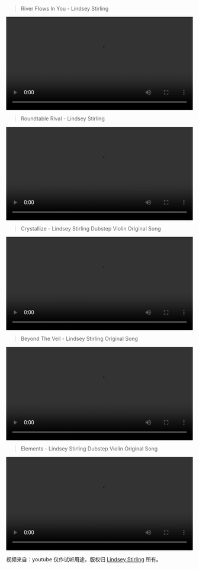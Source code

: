 > River Flows In You - Lindsey Stirling

<video playsinline="" webkit-playsinline="" controls="" src="https://pro-video.xiaoheiban.cn/wsx/92b39833-4c6b-4422-87b7-be2d5d41548b.mp4" width="100%"></video>

> Roundtable Rival - Lindsey Stirling

<video playsinline="" webkit-playsinline="" controls="" src="https://pro-video.xiaoheiban.cn/djg/0195a368-3acd-40f8-be80-5bd47a84458e.mp4" width="100%"></video>

> Crystallize - Lindsey Stirling Dubstep Violin Original Song

<video playsinline="" webkit-playsinline="" controls="" src="https://pro-video.xiaoheiban.cn/202005/96786b58-66b8-4ff0-8e70-9c17584b78b6.mp4" width="100%"></video>

> Beyond The Veil - Lindsey Stirling Original Song

<video playsinline="" webkit-playsinline="" controls="" src="https://pro-video.xiaoheiban.cn/202005/2e7bb013-9b19-4d70-95aa-56597263a80e.mp4" width="100%"></video>

> Elements - Lindsey Stirling Dubstep Violin Original Song

<video playsinline="" webkit-playsinline="" controls="" src="https://pro-video.xiaoheiban.cn/pzt/c2d12bcb-bb0f-48b3-a061-3bd38abc15f3.mp4" width="100%"></video>

视频来自：youtube 仅作试听用途，版权归 [Lindsey Stirling](https://www.youtube.com/user/lindseystomp) 所有。
